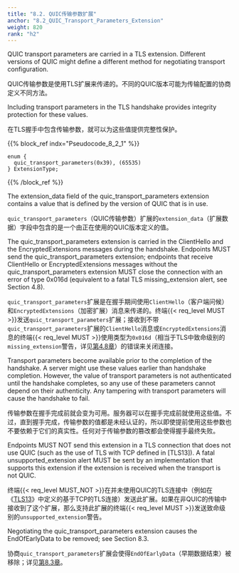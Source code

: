 ```yaml
---
title: "8.2. QUIC传输参数扩展"
anchor: "8.2_QUIC_Transport_Parameters_Extension"
weight: 820
rank: "h2"
---
```


QUIC transport parameters are carried in a TLS extension. Different versions of QUIC might define a different method for negotiating transport configuration.

QUIC传输参数是使用TLS扩展来传递的。不同的QUIC版本可能为传输配置的协商定义不同方法。

Including transport parameters in the TLS handshake provides integrity protection for these values.

在TLS握手中包含传输参数，就可以为这些值提供完整性保护。

{{% block_ref
indx="Pseudocode_8_2_1" %}}

```
enum {
  quic_transport_parameters(0x39), (65535)
} ExtensionType;
```

{{% /block_ref %}}

The extension_data field of the quic_transport_parameters extension contains a value that is defined by the version of QUIC that is in use.

`quic_transport_parameters`（QUIC传输参数）扩展的`extension_data`（扩展数据）字段中包含的是一个由正在使用的QUIC版本定义的值。

The quic_transport_parameters extension is carried in the ClientHello and the EncryptedExtensions messages during the handshake. Endpoints MUST send the quic_transport_parameters extension; endpoints that receive ClientHello or EncryptedExtensions messages without the quic_transport_parameters extension MUST close the connection with an error of type 0x016d (equivalent to a fatal TLS missing_extension alert, see Section 4.8).

`quic_transport_parameters`扩展是在握手期间使用`ClientHello`（客户端问候）和`EncryptedExtensions`（加密扩展）消息来传递的。终端{{< req_level MUST >}}发送`quic_transport_parameters`扩展；接收到不带`quic_transport_parameters`扩展的`ClientHello`消息或`EncryptedExtensions`消息的终端{{< req_level MUST >}}使用类型为`0x016d`（相当于TLS中致命级别的`missing_extension`警告，详见[第4.8章]()）的错误来关闭连接。

Transport parameters become available prior to the completion of the handshake. A server might use these values earlier than handshake completion. However, the value of transport parameters is not authenticated until the handshake completes, so any use of these parameters cannot depend on their authenticity. Any tampering with transport parameters will cause the handshake to fail.

传输参数在握手完成前就会变为可用。服务器可以在握手完成前就使用这些值。不过，直到握手完成，传输参数的值都是未经认证的，所以即使提前使用这些参数也不要依赖于它们的真实性。任何对于传输参数的篡改都会使得握手最终失败。

Endpoints MUST NOT send this extension in a TLS connection that does not use QUIC (such as the use of TLS with TCP defined in [TLS13]). A fatal unsupported_extension alert MUST be sent by an implementation that supports this extension if the extension is received when the transport is not QUIC.

终端{{< req_level MUST_NOT >}}在并未使用QUIC的TLS连接中（例如在《[TLS13]()》中定义的基于TCP的TLS连接）发送此扩展。如果在非QUIC的传输中接收到了这个扩展，那么支持此扩展的终端{{< req_level MUST >}}发送致命级别的`unsupported_extension`警告。

Negotiating the quic_transport_parameters extension causes the EndOfEarlyData to be removed; see Section 8.3.

协商`quic_transport_parameters`扩展会使得`EndOfEarlyData`（早期数据结束）被移除；详见[第8.3章]()。

